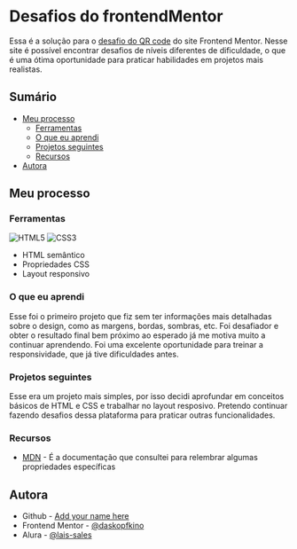 # Desafios do frontendMentor

Essa é a solução para o [desafio do QR code](https://www.frontendmentor.io/challenges/qr-code-component-iux_sIO_H) do site Frontend Mentor. Nesse site é possível encontrar desafios de níveis diferentes de dificuldade, o que é uma ótima oportunidade para praticar habilidades em projetos mais realistas.

## Sumário

- [Meu processo](#meu-processo)
  - [Ferramentas](#ferramentas)
  - [O que eu aprendi](#o-que-eu-aprendi)
  - [Projetos seguintes](#projetos-seguintes)
  - [Recursos](#recursos)
- [Autora](#autora)



## Meu processo

### Ferramentas
![HTML5](https://img.shields.io/badge/html5-%23E34F26.svg?style=for-the-badge&logo=html5&logoColor=white) ![CSS3](https://img.shields.io/badge/css3-%231572B6.svg?style=for-the-badge&logo=css3&logoColor=white)

- HTML semântico
- Propriedades CSS
- Layout responsivo

### O que eu aprendi

Esse foi o primeiro projeto que fiz sem ter informações mais detalhadas sobre o design, como as margens, bordas, sombras, etc. Foi desafiador e obter o resultado final bem próximo ao esperado já me motiva muito a continuar aprendendo. Foi uma excelente oportunidade para treinar a responsividade, que já tive dificuldades antes.

### Projetos seguintes

Esse era um projeto mais simples, por isso decidi aprofundar em conceitos básicos de HTML e CSS e trabalhar no layout resposivo. Pretendo continuar fazendo desafios dessa plataforma para praticar outras funcionalidades.

### Recursos


- [MDN](https://developer.mozilla.org/pt-BR/docs/Web/CSS/box-shadow) - É a documentação que consultei para relembrar algumas propriedades específicas

## Autora

- Github - [Add your name here](https://github.com/laixrsales)
- Frontend Mentor - [@daskopfkino](https://www.frontendmentor.io/profile/daskopfkino)
- Alura - [@lais-sales](https://cursos.alura.com.br/user/lais-sales)

